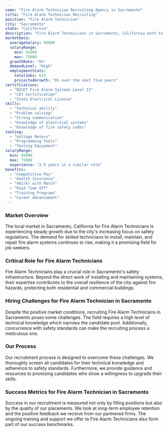 ```yaml
---
name: "Fire Alarm Technician Recruiting Agency in Sacramento"
title: "Fire Alarm Technician Recruiting"
position: "Fire Alarm Technician"
city: "Sacramento"
state: "California"
description: "Fire Alarm Technicians in Sacramento, California work to install, maintain, and repair fire alarm systems, ensuring they're in compliance with fire safety standards."
marketData:
  averageSalary: 60000
  salaryRange:
    min: 45000
    max: 75000
  growthRate: "6%"
  demandLevel: "High"
  employmentStats:
    totalJobs: 625
    projectedGrowth: "6% over the next five years"
certifications:
  - "NICET Fire Alarm Systems Level II"
  - "CET Certification"
  - "State Electrical License"
skills:
  - "Technical ability"
  - "Problem solving"
  - "Strong communication"
  - "Knowledge of electrical systems"
  - "Knowledge of fire safety codes"
tooling:
  - "Voltage Meters"
  - "Programming Tools"
  - "Testing Equipment"
salaryRange:
  min: 45000
  max: 75000
  experience: "2-5 years in a similar role"
benefits:
  - "Competitive Pay"
  - "Health Insurance"
  - "401(k) with Match"
  - "Paid Time Off"
  - "Training Programs"
  - "Career Advancement"
---
```


### Market Overview
The local market in Sacramento, California for Fire Alarm Technicians is experiencing steady growth due to the city's increasing focus on safety regulations. The demand for skilled technicians to install, maintain, and repair fire alarm systems continues to rise, making it a promising field for job seekers.

### Critical Role for Fire Alarm Technicians
Fire Alarm Technicians play a crucial role in Sacramento's safety infrastructure. Beyond the direct work of installing and maintaining systems, their expertise contributes to the overall resilience of the city against fire hazards, protecting both residential and commercial buildings.

### Hiring Challenges for Fire Alarm Technician in Sacramento
Despite the positive market conditions, recruiting Fire Alarm Technicians in Sacramento poses some challenges. The field requires a high level of technical knowledge which narrows the candidate pool. Additionally, concurrence with safety standards can make the recruiting process a meticulous one.

### Our Process
Our recruitment process is designed to overcome these challenges. We thoroughly screen all candidates for their technical knowledge and adherence to safety standards. Furthermore, we provide guidance and resources to promising candidates who show a willingness to upgrade their skills.

### Success Metrics for Fire Alarm Technician in Sacramento
Success in our recruitment is measured not only by filling positions but also by the quality of our placements. We look at long-term employee retention and the positive feedback we receive from our partnered firms. The ongoing training and support we offer to Fire Alarm Technicians also form part of our success benchmarks.